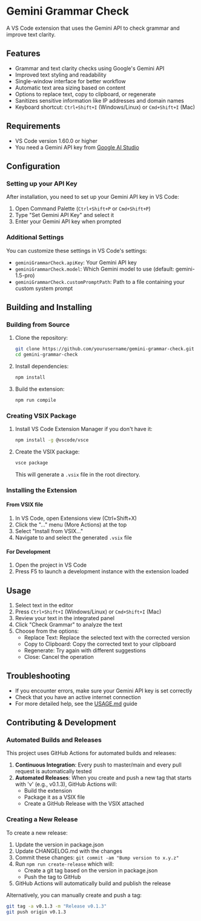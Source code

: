 # Gemini Grammar Check

A VS Code extension that uses the Gemini API to check grammar and improve text clarity.

## Features

- Grammar and text clarity checks using Google's Gemini API
- Improved text styling and readability 
- Single-window interface for better workflow
- Automatic text area sizing based on content
- Options to replace text, copy to clipboard, or regenerate
- Sanitizes sensitive information like IP addresses and domain names
- Keyboard shortcut: `Ctrl+Shift+I` (Windows/Linux) or `Cmd+Shift+I` (Mac)

## Requirements

- VS Code version 1.60.0 or higher
- You need a Gemini API key from [Google AI Studio](https://ai.google.dev/)

## Configuration

### Setting up your API Key

After installation, you need to set up your Gemini API key in VS Code:

1. Open Command Palette (`Ctrl+Shift+P` or `Cmd+Shift+P`)
2. Type "Set Gemini API Key" and select it
3. Enter your Gemini API key when prompted

### Additional Settings

You can customize these settings in VS Code's settings:

- `geminiGrammarCheck.apiKey`: Your Gemini API key
- `geminiGrammarCheck.model`: Which Gemini model to use (default: gemini-1.5-pro)
- `geminiGrammarCheck.customPromptPath`: Path to a file containing your custom system prompt

## Building and Installing

### Building from Source

1. Clone the repository:
   ```bash
   git clone https://github.com/yourusername/gemini-grammar-check.git
   cd gemini-grammar-check
   ```

2. Install dependencies:
   ```bash
   npm install
   ```

3. Build the extension:
   ```bash
   npm run compile
   ```

### Creating VSIX Package

1. Install VS Code Extension Manager if you don't have it:
   ```bash
   npm install -g @vscode/vsce
   ```

2. Create the VSIX package:
   ```bash
   vsce package
   ```
   This will generate a `.vsix` file in the root directory.

### Installing the Extension

#### From VSIX file

1. In VS Code, open Extensions view (Ctrl+Shift+X)
2. Click the "..." menu (More Actions) at the top
3. Select "Install from VSIX..."
4. Navigate to and select the generated `.vsix` file

#### For Development

1. Open the project in VS Code
2. Press F5 to launch a development instance with the extension loaded

## Usage

1. Select text in the editor
2. Press `Ctrl+Shift+I` (Windows/Linux) or `Cmd+Shift+I` (Mac)
3. Review your text in the integrated panel
4. Click "Check Grammar" to analyze the text
5. Choose from the options:
   - Replace Text: Replace the selected text with the corrected version
   - Copy to Clipboard: Copy the corrected text to your clipboard
   - Regenerate: Try again with different suggestions
   - Close: Cancel the operation

## Troubleshooting

- If you encounter errors, make sure your Gemini API key is set correctly
- Check that you have an active internet connection
- For more detailed help, see the [USAGE.md](USAGE.md) guide

## Contributing & Development

### Automated Builds and Releases

This project uses GitHub Actions for automated builds and releases:

1. **Continuous Integration**: Every push to master/main and every pull request is automatically tested
2. **Automated Releases**: When you create and push a new tag that starts with 'v' (e.g., v0.1.3), GitHub Actions will:
   - Build the extension
   - Package it as a VSIX file
   - Create a GitHub Release with the VSIX attached

### Creating a New Release

To create a new release:

1. Update the version in package.json
2. Update CHANGELOG.md with the changes
3. Commit these changes: `git commit -am "Bump version to x.y.z"`
4. Run `npm run create-release` which will:
   - Create a git tag based on the version in package.json
   - Push the tag to GitHub
5. GitHub Actions will automatically build and publish the release

Alternatively, you can manually create and push a tag:
```bash
git tag -a v0.1.3 -m "Release v0.1.3"
git push origin v0.1.3
```
